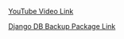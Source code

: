 [YouTube Video Link](https://www.youtube.com/watch?v=YOnYE1l8aPE)

[Django DB Backup Package Link](https://github.com/jazzband/django-dbbackup)
